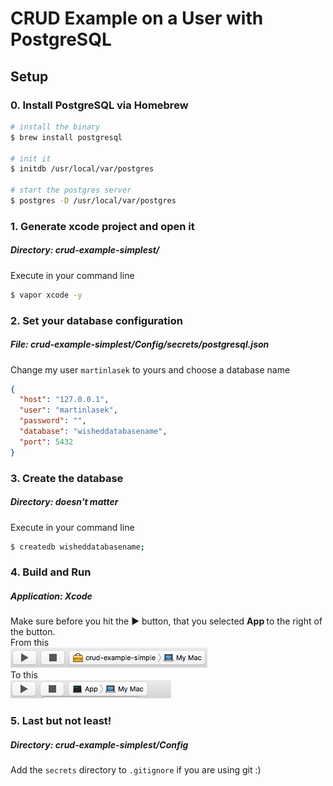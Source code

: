 # CRUD Example on a User with PostgreSQL
## Setup
### 0. Install PostgreSQL via Homebrew
```bash
# install the binary
$ brew install postgresql

# init it
$ initdb /usr/local/var/postgres

# start the postgres server
$ postgres -D /usr/local/var/postgres
```
### 1. Generate xcode project and open it
##### <b>Directory:</b> crud-example-simplest/
Execute in your command line
```bash
$ vapor xcode -y
```
### 2. Set your database configuration
##### <b>File:</b> crud-example-simplest/Config/secrets/postgresql.json
Change my user `martinlasek` to yours and choose a database name
```JSON
{
  "host": "127.0.0.1",
  "user": "martinlasek",
  "password": "",
  "database": "wisheddatabasename",
  "port": 5432
}
```
### 3. Create the database
##### <b>Directory:</b> <i>doesn't matter</i>
Execute in your command line
```bash
$ createdb wisheddatabasename;
```
### 4. Build and Run
##### <b>Application:</b> Xcode
Make sure before you hit the ► button, that you selected <b> App </b> to the right of the button. <br>
From this <br>
![From](tutorial/images/Build_and_Run_1.png)
<br> To this <br>
![To](tutorial/images/Build_and_Run_2.png)

### 5. Last but not least!
##### <b>Directory:</b> crud-example-simplest/Config
Add the `secrets` directory to `.gitignore` if you are using git :)
